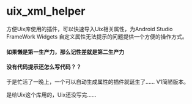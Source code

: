 # uix_xml_helper
方便Uix库使用的插件，可以快速导入Uix相关属性，为Android Studio FrameWork Widgets 自定义属性无法提示的问题提供一个方便的操作方式。

#### 如果懒是第一生产力，那么记性差就是第二生产力
#### 没有代码提示还怎么写代码？？
于是忙活了一晚上，一个可以自动生成属性的插件就诞生了…… V1简陋版本。

是给Uix这个库用的，Uix还没写完……
